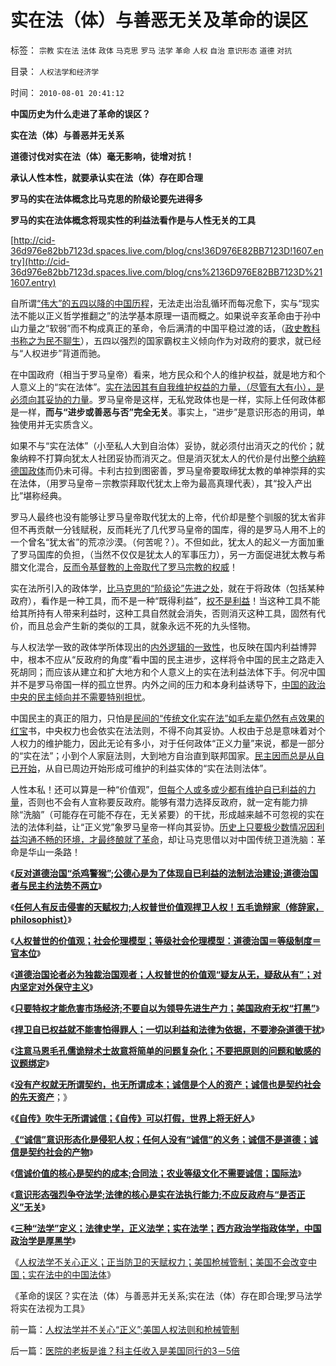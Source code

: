 # 实在法（体）与善恶无关及革命的误区

标签： `宗教` `实在法` `法体` `政体` `马克思` `罗马` `法学` `革命` `人权` `自治` `意识形态` `道德` `对抗` 

目录： `人权法学和经济学`

时间： `2010-08-01 20:41:12`

**中国历史为什么走进了革命的误区？**

**实在法（体）与善恶并无关系**

**道德讨伐对实在法（体）毫无影响，徒增对抗！**

**承认人性本性，就要承认实在法（体）存在即合理**

**罗马的实在法体概念比马克思的阶级论要先进得多**

**罗马的实在法体概念将现实性的利益法看作是与人性无关的工具**

[http://cid-36d976e82bb7123d.spaces.live.com/blog/cns!36D976E82BB7123D!1607.entry](http://cid-36d976e82bb7123d.spaces.live.com/blog/cns%2136D976E82BB7123D%211607.entry)

自所谓[“伟大”的五四以降的中国历程](../../../2010/6/1/民主不允许意识形态口号;不要再搞政治运动.md)，无法走出治乱循环而每况愈下，实与“现实法不能以正义哲学推翻之”的法学基本原理一语而概之。如果说辛亥革命由于孙中山力量之“软弱”而不构成真正的革命，令后满清的中国平稳过渡的话，（[政史教科书称之为民不聊生](../../../2009/9/10/军阀割据不是地方民主自治.md)），五四以强烈的国家霸权主义倾向作为对政府的要求，就已经与“人权进步”背道而驰。

在中国政府（相当于罗马皇帝）看来，地方民众和个人的维护权益，就是地方和个人意义上的“实在法体”。[实在法因其有自我维护权益的力量，（尽管有大有小），是必须向其妥协的力量](../../../2009/10/10/民权有私和暴力倾向的关系.md)。罗马皇帝是这样，无私党政体也是一样，实际上任何政体都是一样，**而与“进步或善恶与否”完全无关**。事实上，“进步”是意识形态的用词，单独使用并无实质含义。

如果不与“实在法体”（小至私人大到自治体）妥协，就必须付出消灭之的代价；就象纳粹不打算向犹太人社团妥协而消灭之。但是消灭犹太人的代价是付出[整个纳粹德国政体](../../../2010/3/30/希特勒的纳粹主义是怎么来的.md)而仍未可得。卡利古拉到图密善，罗马皇帝要取缔犹太教的单神崇拜的实在法体，（用罗马皇帝－宗教崇拜取代犹太上帝为最高真理代表），其“投入产出比”堪称经典。

罗马人最终也没有能够让罗马皇帝取代犹太的上帝，代价却是整个驯服的犹太省非但不再贡献一分钱赋税，反而耗光了几代罗马皇帝的国库，得的是罗马人用不上的一个曾名“犹太省”的荒凉沙漠。（何苦呢？）。不但如此，犹太人的起义一方面加重了罗马国库的负担，（当然不仅仅是犹太人的军事压力），另一方面促进犹太教与希腊文化混合，[反而令基督教的上帝取代了罗马宗教的权威](../../../2010/5/7/宗教教义是现实政治经济利益的哲学掩盖.md)！

实在法所引入的政体学，[比马克思的“阶级论”先进之处](http://hi.baidu.com/darthchn/blog/item/99acc5d879b49ce038012f74.html)，就在于将政体（包括某种政府），看作是一种工具，而不是一种“既得利益”，[权不是利益](../../../2009/5/21/权非利益，不值得贪恋.md)！当这种工具不能给其所持有人带来利益时，这种工具自然就会消失，否则消灭这种工具，固然有代价，而且总会产生新的类似的工具，就象永远不死的九头怪物。

与人权法学一致的政体学所体现出的[内外逻辑的一致性](../../../2010/3/10/进化论无缝衔接个人与社群的行为.md)，也反映在国内利益博羿中，根本不应从“反政府的角度”看中国的民主进步，这样将令中国的民主之路走入死胡同；而应该从建立和扩大地方和个人意义上的实在法利益法体下手。何况中国并不是罗马帝国一样的孤立世界。内外之间的压力和本身利益诱导下，[中国的政治中央的民主倾向并不需要特别担忧](../../../2009/8/29/当权者不可能是太左.md)。

中国民主的真正的阻力，只怕是[民间的“传统文化实在法”如毛左辈仍然有点效果的红宝](../../../2009/7/11/以传统文化对抗普世价值观是形同自杀.md)书，中央权力也会依实在法法则，不得不向其妥协。人权由于总是意味着对个人权力的维护能力，因此无论有多小，对于任何政体“正义力量”来说，都是一部分的“实在法”；小到个人家庭法则，大到地方自治直到联邦国家。[民主因而总是从自已开始](../../../2010/2/26/不懂得保护自已合法权益的人，是没有资格讲民主的.md)，从自已周边开始形成可维护的利益实体的“实在法则法体”。

人性本私！还可以算是一种“价值观”，[但每个人或多或少都有维护自已利益的力量](../../../2009/7/9/勿因善小而不为，勿因恶小而为之.md)，否则也不会有人宣称要反政府。能够有潜力选择反政府，就一定有能力排除“洗脑”（可能存在可能不存在，无关紧要）的干扰，形成越来越不可忽视的实在法的法体利益，让“正义党”象罗马皇帝一样向其妥协。[历史上只要极少数情况因利益沟通不畅的环境，才最终酿就了革命](../../../2010/5/12/枪杆子保法制；争取民主宪政的更高效率的方式是非暴力.md)，却让马克思借以对中国传统卫道洗脑：革命是华山一条路！

《[**反对道德治国“杀鸡警猴”;公德心是为了体现自已利益的法制法治建设;道德治国者与民主约法势不两立**](../../../2010/7/28/为什么要反对“杀鸡警猴”“借汝之头安众之心”？.md)》

《[**任何人有反击侵害的天赋权力;人权普世价值观捍卫人权！五毛诡辩家（修辞家，philosophist）**](../../../2010/7/29/任何人有反击侵害的天赋权力.md)》

《[**人权普世的价值观；社会伦理模型；等级社会伦理模型：道德治国＝等级制度＝官本位**](../../../2010/7/29/人权普世的价值观在于捍卫自已的权益.md)》

《[**道德治国论者必为独裁治国观者；人权普世的价值观“疑友从无，疑敌从有”；对内坚定对外保守主义**](../../../2010/7/29/没有共同利益，请不要急忙以身相许！.md)》

《[**只要特权才能危害市场经济;不要自以为领导先进生产力；美国政府无权“打黑”**](../../../2010/7/29/只有特权才能危害市场经济.md)》

《[**捍卫自已权益就不能害怕得罪人；一切以利益和法律为依据，不要渗杂道德干扰**](../../../2010/7/29/捍卫自已权益就不能害怕得罪人.md)》

《[**注意马恩毛孔儒诡辩术士故意将简单的问题复杂化；不要把原则的问题和敏感的议题绑定**](../../../2010/7/29/诡辩术是傻逼“怀才不遇”的“技术”.md)》

《[**没有产权就无所谓契约，也无所谓成本；诚信是个人的资产；诚信也是契约社会的先天资产**](../../../2010/7/31/诚信是个人资产而非先天的道德义务；.md)；》

《[**《自传》吹牛无所谓诚信；《自传》可以打假，世界上将无好人**](../../../2010/7/31/“打倒唐骏《自传》”的“正义感”有多无聊？.md)》

[**《“诚信”意识形态化是侵犯人权；任何人没有“诚信”的义务；诚信不是道德；诚信是契约社会的产物**](../../../2010/7/31/诚信是契约社会的产物;任何人没有“诚信”的义务.md)》

《[**信诚价值的核心是契约的成本;合同法；农业等级文化不需要诚信；国际法**](../../../2010/7/31/诚信的价值的核心就是契约的成本.md)》

《[**意识形态强烈争夺法学;法律的核心是实在法执行能力;不应反政府与“是否正义”无关**](../../../2010/7/31/法律的内涵是实在法，核心是执行能力.md)》

《[**三种“法学”定义；法律史学，正义法学；实在法学；西方政治学指政体学，中国政治学是厚黑学**](../../../2010/7/31/西方政治学指政体学，东方政治学是厚黑学.md)》

《[人权法学不关心正义；正当防卫的天赋权力；美国枪械管制；美国不会改变中国；实在法中的中国法体](../../../2010/8/1/人权法学并不关心“正义”;美国人权法则和枪械管制.md)》

《革命的误区？实在法（体）与善恶并无关系;实在法（体）存在即合理;罗马法学将实在法视为工具》



前一篇：[人权法学并不关心“正义”;美国人权法则和枪械管制](../../../2010/8/1/人权法学并不关心“正义”;美国人权法则和枪械管制.md)

后一篇：[医院的老板是谁？科主任收入是美国同行的3－5倍](../../../2010/8/1/医院的老板是谁？科主任收入是美国同行的3－5倍.md)
